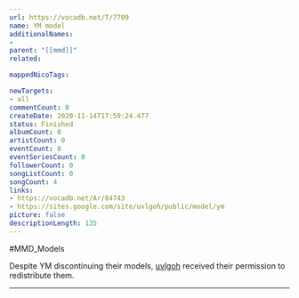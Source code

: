 ```yaml
---
url: https://vocadb.net/T/7709
name: YM model
additionalNames: 
- 
parent: "[[mmd]]"
related:

mappedNicoTags:

newTargets:
- all
commentCount: 0
createDate: 2020-11-14T17:59:24.477
status: Finished
albumCount: 0
artistCount: 0
eventCount: 0
eventSeriesCount: 0
followerCount: 0
songListCount: 0
songCount: 4
links: 
- https://vocadb.net/Ar/84743
- https://sites.google.com/site/uvlgoh/public/model/ym
picture: false
descriptionLength: 135
---
```


#MMD_Models

Despite YM discontinuing their models, [uvlgoh](https://www.nicovideo.jp/user/12173690) received their permission to redistribute them.

---

